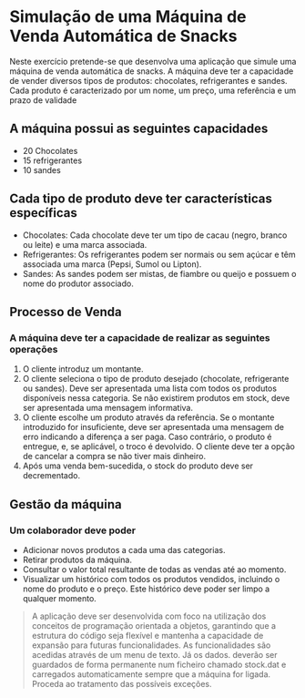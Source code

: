 
# Simulação de uma Máquina de Venda Automática de Snacks

Neste exercício pretende-se que desenvolva uma aplicação que simule uma máquina de venda automática de snacks. A máquina deve ter a capacidade de vender diversos tipos de produtos: chocolates, refrigerantes e sandes. Cada produto é caracterizado por um nome, um preço, uma referência e um prazo de validade

## A máquina possui as seguintes capacidades

- 20 Chocolates
- 15 refrigerantes
- 10 sandes

## Cada tipo de produto deve ter características específicas

- Chocolates: Cada chocolate deve ter um tipo de cacau (negro, branco ou leite) e uma marca associada.
- Refrigerantes: Os refrigerantes podem ser normais ou sem açúcar e têm associada uma marca (Pepsi, Sumol ou Lipton).
- Sandes: As sandes podem ser mistas, de fiambre ou queijo e possuem o nome do produtor associado.

## Processo de Venda

### A máquina deve ter a capacidade de realizar as seguintes operações

1. O cliente introduz um montante.
2. O cliente seleciona o tipo de produto desejado (chocolate, refrigerante ou sandes). Deve ser apresentada uma lista com todos os produtos disponíveis nessa categoria. Se não existirem produtos em stock, deve ser apresentada uma mensagem informativa.
3. O cliente escolhe um produto através da referência. Se o montante introduzido for insuficiente, deve ser apresentada uma mensagem de erro indicando a diferença a ser paga. Caso contrário, o produto é entregue, e, se aplicável, o troco é devolvido. O cliente deve ter a opção de cancelar a compra se não tiver mais dinheiro.
4. Após uma venda bem-sucedida, o stock do produto deve ser decrementado.

## Gestão da máquina

### Um colaborador deve poder

- Adicionar novos produtos a cada uma das categorias.
- Retirar produtos da máquina.
- Consultar o valor total resultante de todas as vendas até ao momento.
- Visualizar um histórico com todos os produtos vendidos, incluindo o nome do produto e o preço. Este histórico deve poder ser limpo a qualquer momento.

> A aplicação deve ser desenvolvida com foco na utilização dos conceitos de programação orientada a objetos, garantindo que a estrutura do código seja flexível e mantenha a capacidade de expansão para futuras funcionalidades.
> As funcionalidades são acedidas através de um menu de texto. Já os dados. deverão ser guardados de forma permanente num ficheiro chamado stock.dat e carregados automaticamente sempre que a máquina for ligada. Proceda ao tratamento das possíveis exceções.
